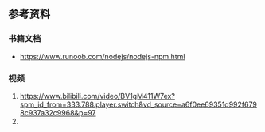 ## 参考资料

### 书籍文档

- https://www.runoob.com/nodejs/nodejs-npm.html

### 视频

1. https://www.bilibili.com/video/BV1gM411W7ex?spm_id_from=333.788.player.switch&vd_source=a6f0ee69351d992f6798c937a32c9968&p=97
2. 